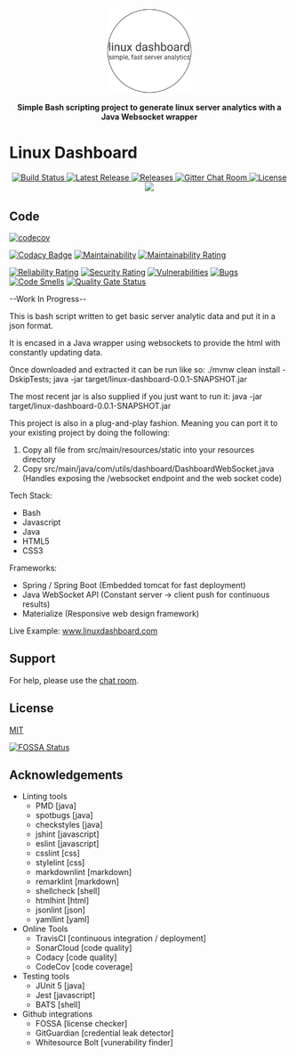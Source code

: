 <p align="center">
    <a href="linuxdashboard.com"><img alt="Linux Dashboard" width="30%" src="https://github.com/chandlerlucius/linux-dashboard/blob/master/src/main/resources/com/utils/dashboard/img/logo-dark.svg"/></a>
</p>

<p align="center">
    <strong>Simple Bash scripting project to generate linux server
    analytics with a Java Websocket wrapper</strong>
</p>

# Linux Dashboard

<p align="center">
    <a href="https://travis-ci.org/chandlerlucius/linux-dashboard">
        <img src="https://travis-ci.org/chandlerlucius/linux-dashboard.svg" alt="Build Status">
    </a>
    <a href="https://github.com/chandlerlucius/linux-dashboard/releases/latest">
        <img src="https://img.shields.io/github/release/chandlerlucius/linux-dashboard.svg" alt="Latest Release" />
    </a>
    <a href="https://github.com/chandlerlucius/linux-dashboard/releases">
        <img src="https://img.shields.io/github/downloads/chandlerlucius/linux-dashboard/total.svg" alt="Releases" />
    </a>
    <a href="https://gitter.im/chandlerlucius/linux-dashboard">
        <img src="https://badges.gitter.im/chandlerlucius/linux-dashboard.svg" alt="Gitter Chat Room" />
    </a>
    <a href="https://github.com/chandlerlucius/linux-dashboard/blob/master/LICENSE.md">
        <img src="https://img.shields.io/github/license/chandlerlucius/linux-dashboard.svg" alt="License" />
    </a>
    <a href="https://app.fossa.com/projects/git%2Bgithub.com%2Fchandlerlucius%2Flinux-dashboard?ref=badge_shield" alt="FOSSA Status">
        <img src="https://app.fossa.com/api/projects/git%2Bgithub.com%2Fchandlerlucius%2Flinux-dashboard.svg?type=shield"/>
    </a>
</p>

## Code

[![codecov](https://codecov.io/gh/chandlerlucius/linux-dashboard/branch/master/graph/badge.svg)](https://codecov.io/gh/chandlerlucius/linux-dashboard)

[![Codacy Badge](https://api.codacy.com/project/badge/Grade/c25d8a8f98ee4993a15a6f23ecf88b37)](https://www.codacy.com/app/chandlerlucius/linux-dashboard?utm_source=github.com&amp;utm_medium=referral&amp;utm_content=chandlerlucius/linux-dashboard&amp;utm_campaign=Badge_Grade)
[![Maintainability](https://api.codeclimate.com/v1/badges/378bdce4de9f2a85da7d/maintainability)](https://codeclimate.com/github/chandlerlucius/linux-dashboard/maintainability)
[![Maintainability Rating](https://sonarcloud.io/api/project_badges/measure?project=com.utils%3Alinux-dashboard&metric=sqale_rating)](https://sonarcloud.io/dashboard?id=com.utils%3Alinux-dashboard)

[![Reliability Rating](https://sonarcloud.io/api/project_badges/measure?project=com.utils%3Alinux-dashboard&metric=reliability_rating)](https://sonarcloud.io/dashboard?id=com.utils%3Alinux-dashboard)
[![Security Rating](https://sonarcloud.io/api/project_badges/measure?project=com.utils%3Alinux-dashboard&metric=security_rating)](https://sonarcloud.io/dashboard?id=com.utils%3Alinux-dashboard)
[![Vulnerabilities](https://sonarcloud.io/api/project_badges/measure?project=com.utils%3Alinux-dashboard&metric=vulnerabilities)](https://sonarcloud.io/dashboard?id=com.utils%3Alinux-dashboard)
[![Bugs](https://sonarcloud.io/api/project_badges/measure?project=com.utils%3Alinux-dashboard&metric=bugs)](https://sonarcloud.io/dashboard?id=com.utils%3Alinux-dashboard)
[![Code Smells](https://sonarcloud.io/api/project_badges/measure?project=com.utils%3Alinux-dashboard&metric=code_smells)](https://sonarcloud.io/dashboard?id=com.utils%3Alinux-dashboard)
[![Quality Gate Status](https://sonarcloud.io/api/project_badges/measure?project=com.utils%3Alinux-dashboard&metric=alert_status)](https://sonarcloud.io/dashboard?id=com.utils%3Alinux-dashboard)

--Work In Progress--

This is bash script written to get basic server
analytic data and put it in a json format.

It is encased in a Java wrapper using websockets
to provide the html with constantly updating data.

Once downloaded and extracted it can be run like so:
./mvnw clean install -DskipTests;
java -jar target/linux-dashboard-0.0.1-SNAPSHOT.jar

The most recent jar is also supplied if you just want to run it:
java -jar target/linux-dashboard-0.0.1-SNAPSHOT.jar

This project is also in a plug-and-play fashion.
Meaning you can port it to your existing project by doing the following:

1. Copy all file from src/main/resources/static into your resources directory
2. Copy src/main/java/com/utils/dashboard/DashboardWebSocket.java
(Handles exposing the /websocket endpoint and the web socket code)

Tech Stack:

* Bash
* Javascript
* Java
* HTML5
* CSS3

Frameworks:

* Spring / Spring Boot (Embedded tomcat for fast deployment)
* Java WebSocket API (Constant server -> client push for continuous results)
* Materialize (Responsive web design framework)

Live Example:
www.linuxdashboard.com

## Support

For help, please use the [chat room](https://gitter.im/chandlerlucius/linux-dashboard).

## License

[MIT](LICENSE)

[![FOSSA Status](https://app.fossa.com/api/projects/git%2Bgithub.com%2Fchandlerlucius%2Flinux-dashboard.svg?type=large)](https://app.fossa.com/projects/git%2Bgithub.com%2Fchandlerlucius%2Flinux-dashboard?ref=badge_large)

## Acknowledgements

* Linting tools
  * PMD [java]
  * spotbugs [java]
  * checkstyles [java]
  * jshint [javascript]
  * eslint [javascript]
  * csslint [css]
  * stylelint [css]
  * markdownlint [markdown]
  * remarklint [markdown]
  * shellcheck [shell]
  * htmlhint [html]
  * jsonlint [json]
  * yamllint [yaml]
* Online Tools
  * TravisCI [continuous integration / deployment]
  * SonarCloud [code quality]
  * Codacy [code quality]
  * CodeCov [code coverage]
* Testing tools
  * JUnit 5 [java]
  * Jest [javascript]
  * BATS [shell]
* Github integrations
  * FOSSA [license checker]
  * GitGuardian [credential leak detector]
  * Whitesource Bolt [vunerability finder]
